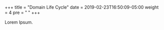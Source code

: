 +++
title = "Domain Life Cycle"
date = 2019-02-23T16:50:09-05:00
weight = 4
pre = "<b> </b>"
+++



Lorem Ipsum.
